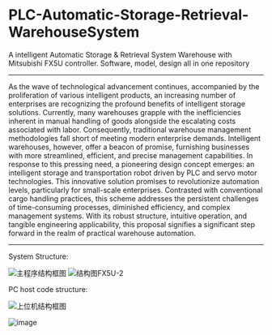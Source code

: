 # PLC-Automatic-Storage-Retrieval-WarehouseSystem
A intelligent Automatic Storage &amp; Retrieval System Warehouse with Mitsubishi FX5U controller. Software, model, design all in one repository
_______________________________________________________________________________________________________________________________________________
As the wave of technological advancement continues, accompanied by the proliferation of various intelligent products, an increasing number of enterprises are recognizing the profound benefits of intelligent storage solutions. Currently, many warehouses grapple with the inefficiencies inherent in manual handling of goods alongside the escalating costs associated with labor. Consequently, traditional warehouse management methodologies fall short of meeting modern enterprise demands. Intelligent warehouses, however, offer a beacon of promise, furnishing businesses with more streamlined, efficient, and precise management capabilities. In response to this pressing need, a pioneering design concept emerges: an intelligent storage and transportation robot driven by PLC and servo motor technologies. This innovative solution promises to revolutionize automation levels, particularly for small-scale enterprises. Contrasted with conventional cargo handling practices, this scheme addresses the persistent challenges of time-consuming processes, diminished efficiency, and complex management systems. With its robust structure, intuitive operation, and tangible engineering applicability, this proposal signifies a significant step forward in the realm of practical warehouse automation.
_________________________________________________________________________________________________________________________________________________
System Structure:

![主程序结构框图](https://github.com/NewConsTiio/PLC-Automatic-Storage-Retrieval-WarehouseSystem/assets/82430239/0448afd2-2752-4c5a-af9c-8dbdd03c1c6c)
![结构图FX5U-2](https://github.com/NewConsTiio/PLC-Automatic-Storage-Retrieval-WarehouseSystem/assets/82430239/f27dc15c-4f70-47fc-998c-b1379d7f97df)

PC host code structure:

![上位机结构框图](https://github.com/NewConsTiio/PLC-Automatic-Storage-Retrieval-WarehouseSystem/assets/82430239/03ff9fd1-6c2f-4839-b900-09ffeea4ab4a)

![image](https://github.com/NewConsTiio/PLC-Automatic-Storage-Retrieval-WarehouseSystem/assets/82430239/701b362b-070d-4861-949f-32c7fd94735d)
